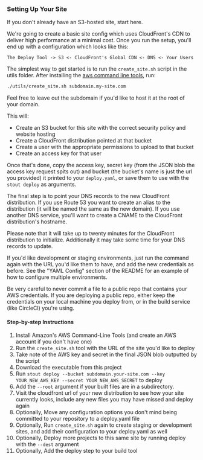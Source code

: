 ### Setting Up Your Site

If you don't already have an S3-hosted site, start here.

We're going to create a basic site config which uses CloudFront's CDN to deliver high performance at a minimal cost.  Once you run the setup, you'll end up with a configuration which looks like this:

```
The Deploy Tool -> S3 <- CloudFront's Global CDN <- DNS <- Your Users
```

The simplest way to get started is to run the `create_site.sh` script in the utils folder.  After installing the [aws command line tools](http://aws.amazon.com/cli/), run:

```bash
./utils/create_site.sh subdomain.my-site.com
```

Feel free to leave out the subdomain if you'd like to host it at the root of your domain.

This will:

- Create an S3 bucket for this site with the correct security policy and website hosting
- Create a CloudFront distribution pointed at that bucket
- Create a user with the appropriate permissions to upload to that bucket
- Create an access key for that user

Once that's done, copy the access key, secret key (from the JSON blob the access key request spits out) and bucket (the bucket's name is just the url you provided) it printed to your `deploy.yaml`, or save them to use with the `stout deploy` as arguments.

The final step is to point your DNS records to the new CloudFront distribution.  If you use Route 53 you want to create an alias to the distribution (it will be named the same as the new domain).  If you use another DNS service, you'll want to create a CNAME to the CloudFront distribution's hostname.

Please note that it will take up to twenty minutes for the CloudFront distribution to initialize.  Additionally it may take some time for your DNS records to update.

If you'd like development or staging environments, just run the command again with the URL you'd like them to have, and add the new credentials as before.  See the "YAML Config" section of the README for an example of how to configure multiple environments.

Be very careful to never commit a file to a public repo that contains your AWS credentials.  If you are deploying a public repo, either keep the credentials on your local machine you deploy from, or in the build service (like CircleCI) you're using.

#### Step-by-step Instructions

1. Install Amazon's AWS Command-Line Tools (and create an AWS account if you don't have one)
1. Run the `create_site.sh` tool with the URL of the site you'd like to deploy
1. Take note of the AWS key and secret in the final JSON blob outputted by the script
1. Download the executable from this project
1. Run `stout deploy --bucket subdomain.your-site.com --key YOUR_NEW_AWS_KEY --secret YOUR_NEW_AWS_SECRET` to deploy
1. Add the `--root` argument if your built files are in a subdirectory.
1. Visit the cloudfront url of your new distribution to see how your site currently looks, include any new files you may have missed and deploy again
1. Optionally, Move any configuration options you don't mind being committed to your repository to a deploy.yaml file
1. Optionally, Run `create_site.sh` again to create staging or development sites, and add their configuration to your deploy.yaml as well
1. Optionally, Deploy more projects to this same site by running deploy with the `--dest` argument
1. Optionally, Add the deploy step to your build tool
